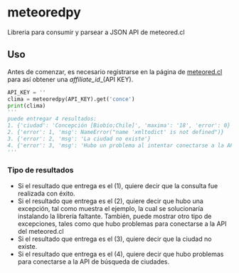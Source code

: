 # meteoredpy
Libreria para consumir y parsear a JSON API de meteored.cl

## Uso
Antes de comenzar, es necesario registrarse en la página de [meteored.cl](https://www.meteored.cl/api/#/registro) para así obtener una _affiliate_id__(API KEY).

``` python
API_KEY = ''
clima = meteoredpy(API_KEY).get('conce')
print(clima)
'''
puede entregar 4 resultados:
1. {'ciudad': 'Concepción [Biobío;Chile]', 'maxima': '18', 'error': 0}
2. {'error': 1, 'msg': NameError("name 'xmltodict' is not defined")}
3. {'error': 2, 'msg': 'La ciudad no existe'}
4. {'error': 3, 'msg': 'Hubo un problema al intentar conectarse a la API de búsqueda de ciudades'}
'''
```
### Tipo de resultados
- Si el resultado que entrega es el (1), quiere decir que la consulta fue realizada con éxito.
- Si el resultado que entrega es el (2), quiere decir que hubo una excepción, tal como muestra el ejemplo, la cual se solucionaría instalando la librería faltante. También, puede mostrar otro tipo de excepciones, tales como que hubo problemas para conectarse a la API del meteored.cl
- Si el resultado que entrega es el (3), quiere decir que la ciudad no existe.
- Si el resultado que entrega es el (4), quiere decir que hubo problemas para conectarse a la API de búsqueda de ciudades.

